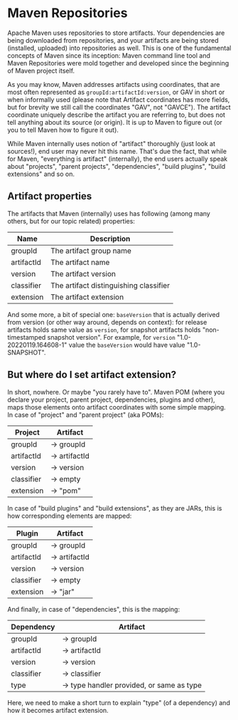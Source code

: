 # Maven Repositories

<!--
Licensed to the Apache Software Foundation (ASF) under one
or more contributor license agreements.  See the NOTICE file
distributed with this work for additional information
regarding copyright ownership.  The ASF licenses this file
to you under the Apache License, Version 2.0 (the
"License"); you may not use this file except in compliance
with the License.  You may obtain a copy of the License at

    http://www.apache.org/licenses/LICENSE-2.0

Unless required by applicable law or agreed to in writing,
software distributed under the License is distributed on an
"AS IS" BASIS, WITHOUT WARRANTIES OR CONDITIONS OF ANY
KIND, either express or implied.  See the License for the
specific language governing permissions and limitations
under the License.
-->

Apache Maven uses repositories to store artifacts. Your dependencies are being downloaded from repositories,
and your artifacts are being stored (installed, uploaded) into repositories as well. This is one of the 
fundamental concepts of Maven since its inception: Maven command line tool and Maven Repositories were mold together
and developed since the beginning of Maven project itself.

As you may know, Maven addresses artifacts using coordinates, that are most often represented as 
`groupId:artifactId:version`, or GAV in short or when informally used (please note that Artifact coordinates has 
more fields, but for brevity we still call the coordinates "GAV", not "GAVCE"). The artifact coordinate uniquely 
describe the artifact you are referring to, but does not tell anything about its source (or origin). It is up to 
Maven to figure out (or you to tell Maven how to figure it out).

While Maven internally uses notion of "artifact" thoroughly (just look at sources!), end user may never hit this name.
That's due the fact, that while for Maven, "everything is artifact" (internally), the end users actually speak about
"projects", "parent projects", "dependencies", "build plugins", "build extensions" and so on.

## Artifact properties

The artifacts that Maven (internally) uses has following (among many others, but for our topic related) properties:

| Name       | Description |
|------------|-------------|
| groupId    | The artifact group name |
| artifactId | The artifact name |
| version    | The artifact version |
| classifier | The artifact distinguishing classifier |
| extension  | The artifact extension |

And some more, a bit of special one: `baseVersion` that is actually derived from version (or other way around, 
depends on context): for release artifacts holds same value as `version`, for snapshot artifacts holds "non-timestamped 
snapshot version". For example, for `version` "1.0-20220119.164608-1" value the `baseVersion` would have value 
"1.0-SNAPSHOT".

## But where do I set artifact extension?

In short, nowhere. Or maybe "you rarely have to". Maven POM (where you declare your project, parent project,
dependencies, plugins and other), maps those elements onto artifact coordinates with some simple mapping. In case
of "project" and "parent project" (aka POMs):

| Project    | Artifact      |
|------------|---------------|
| groupId    | -> groupId    |
| artifactId | -> artifactId |
| version    | -> version    |
| classifier | -> empty      |
| extension  | -> "pom"      |

In case of "build plugins" and "build extensions", as they are JARs, this is how corresponding elements are mapped:

| Plugin     | Artifact      |
|------------|---------------|
| groupId    | -> groupId    |
| artifactId | -> artifactId |
| version    | -> version    |
| classifier | -> empty      |
| extension  | -> "jar"      |

And finally, in case of "dependencies", this is the mapping:

| Dependency | Artifact                                  |
|------------|-------------------------------------------|
| groupId    | -> groupId                                |
| artifactId | -> artifactId                             |
| version    | -> version                                |
| classifier | -> classifier                             |
| type       | -> type handler provided, or same as type |

Here, we need to make a short turn to explain "type" (of a dependency) and how it becomes artifact extension.
